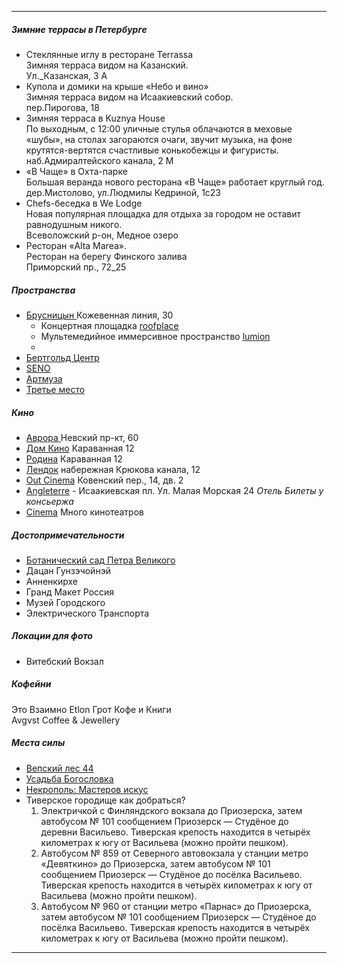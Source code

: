 
* * *
##### Зимние террасы в Петербурге  
  - Стеклянные иглу в ресторане Terrassa  
	Зимняя терраса видом на Казанский.  
	Ул._Казанская, 3 A
  - Купола и домики на крыше «Небо и вино»  
	Зимняя терраса видом на Исаакиевский собор.  
	пер.Пирогова, 18   
  - Зимняя терраса в Kuznya House  
	По выходным, с 12:00 уличные стулья облачаются в меховые «шубы», на столах загораются очаги, звучит музыка, на фоне крутятся-вертятся счастливые конькобежцы и фигуристы.  
	наб.Адмиралтейского канала, 2 М  
  - «В Чаще» в Охта-парке  
	Большая веранда нового ресторана «В Чаще» работает круглый год.  
	дер.Мистолово, ул.Людмилы Кедриной, 1с23  
  - Chefs-беседка в We Lodge  
	Новая популярная площадка для отдыха за городом не оставит равнодушным никого.  
	Всеволожский р-он, Медное озеро  
  - Ресторан «Alta Marea».  
	Ресторан на берегу Финского залива  
	Приморский пр., 72_25
##### Пространства 
- [Брусницын ](https://brusnitsyn.spb.ru/) Кожевенная линия, 30
	- Концертная площадка [roofplace](https://roofmusicplace.ru/)
	- Мультемедийное иммерсивное пространство [lumion](https://lumionart.ru/)
	- 
- [Бертгольд Центр  ](https://bertholdcentre.com/)
- [SENO](https://seno.spb.ru/)
- [Артмуза](https://artmuza.spb.ru/)  
- [Третье место ](https://third.place/)
##### Кино
- [Аврора ](https://avrora.spb.ru/) Невский пр-кт, 60
- [Дом Кино](https://www.domkino.spb.ru/)  Караванная 12
- [Родина](https://rodinakino.ru/) Караванная 12
- [Лендок](https://lendocstudio.com/) набережная Крюкова канала, 12
- [Out Cinema](https://yandex.ru/maps/org/out_cinema/48460806450/?ll=30.363209%2C59.935776&utm_source=share&z=14) Ковенский пер., 14, дв. 2
- [Angleterre](https://www.angleterrehotel.com/) - Исаакиевская пл. Ул. Малая Морская 24 *Отель Билеты у консьержа*
- [Cinema](https://kinoteatr.ru/raspisanie-kinoteatrov/sankt-peterburg/) Много кинотеатров
##### Достопримечательности 
- [Ботанический сад Петра Великого](https://botsad-spb.com/)
- Дацан Гунзэчойнэй  
- Анненкирхе  
- Гранд Макет Россия  
- Музей Городского  
- Электрического Транспорта  
##### Локации для фото
- Витебский Вокзал
##### Кофейни
Это Взаимно
Etlon
Грот 
Кофе и Книги  
Avgvst Coffee & Jewellery  

##### Места силы
- [Вепский лес 44](https://www.vepsles.spb.ru/gostevoidom)
- [Усадьба Богословка](http://bogoslovkapark.ru/)  
- [Некрополь: Мастеров искус ](https://www.tripadvisor.ru/Attraction_Review-g298507-d2347913-Reviews-Tikhvin_Cemetery_Necropolis_of_Masters_of_Art-St_Petersburg_Northwestern_District.html) 
- Тиверское  городище 
	как добраться? 
	1. Электричкой с Финляндского вокзала до Приозерска, затем автобусом № 101 сообщением Приозерск — Студёное до деревни Васильево. Тиверская крепость находится в четырёх километрах к югу от Васильева (можно пройти пешком). 
	2. Автобусом № 859 от Северного автовокзала у станции метро «Девяткино» до Приозерска, затем автобусом № 101 сообщением Приозерск — Студёное до посёлка Васильево. Тиверская крепость находится в четырёх километрах к югу от Васильева (можно пройти пешком). 
	3. Автобусом № 960 от станции метро «Парнас» до Приозерска, затем автобусом № 101 сообщением Приозерск — Студёное до посёлка Васильево. Тиверская крепость находится в четырёх километрах к югу от Васильева (можно пройти пешком).  
  


* * *

